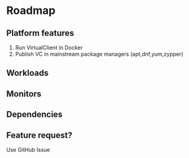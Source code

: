 ﻿---
id: roadmap
sidebar_position: 10
---

# Roadmap

## Platform features
1. Run VirtualClient in Docker
2. Publish VC in mainstream package managers (apt,dnf,yum,zypper)


## Workloads

## Monitors

## Dependencies

## Feature request?

Use GitHub Issue
